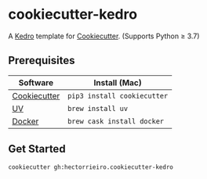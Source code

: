# cookiecutter-kedro

A [Kedro][kedro] template for [Cookiecutter][cookiecutter]. (Supports Python ≥ 3.7)

## Prerequisites

| Software                     | Install (Mac)              |
|------------------------------|----------------------------|
| [Cookiecutter][cookiecutter] | `pip3 install cookiecutter`|
| [UV][uv]       | `brew install uv`|
| [Docker][docker]             | `brew cask install docker` |

[kedro]: https://kedro.readthedocs.io/en/latest/
[cookiecutter]: https://github.com/cookiecutter/cookiecutter/
[uv]: https://docs.astral.sh/uv/
[docker]: https://docs.docker.com/docker-for-mac/

## Get Started
```
cookiecutter gh:hectorrieiro.cookiecutter-kedro
```

